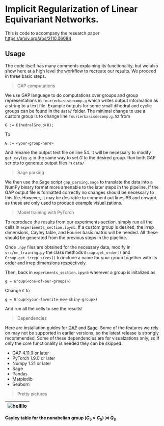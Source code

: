 # Implicit Regularization of Linear Equivariant Networks.

This is code to accompany the research paper https://arxiv.org/abs/2110.06084

## Usage

The code itself has many comments explaining its functionality, but we also show here at a high level the workflow to recreate our results. We proceed in three basic steps.

> GAP computations

We use GAP language to do computations over groups and group representations in `fourierbasisdecomp.g` which writes output information as a string to a text file. Example outputs for some small dihedral and cyclic groups can be found in the `data/` folder. The minimal change to use a custom group is to change line `fourierbasisdecomp.g.52` from

    G := DihedralGroup(8);

To
    
    G := <your-group-here>

And rename the output text file on line $54$. It will be necessary to modify `get_cayley.g` in the same way to set $G$ to the desired group. Run both GAP scripts to generate output files in `data/`


>Sage parsing

 We then use the Sage script `gap_parsing.sage` to translate the data into a NumPy binary format more amenable to the later steps in the pipeline. If the GAP output file is formatted correctly no changes should be necessary to this file. However, it may be desirable to comment out lines $96$ and onward, as these are only used to produce example visualizations.

> Model training with PyTorch

To reproduce the results from our experiments section, simply run all the cells in `experiments_section.ipynb`. If a custom group is desired, the irrep dimensions, Cayley table, and Fourier basis matrix will be needed. All these should be generated from the previous steps in the pipeline.

Once `.npy` files are obtained for the necessary data, modify in `src/nn_training.py` the class methods `Group.get_order()` and `Group.get_irrep_sizes()` to include a name for your group together with its order and irrep dimensions respectively.

Then, back in `experiments_section.ipynb` wherever a group is initalized as

    g = Group(<one-of-our-groups>)

Change it to

    g = Group(<your-favorite-new-shiny-group>)

And run all the cells to see the results!
> Dependencies

Here are installation guides for [GAP](https://www.gap-system.org/Download/) and [Sage](https://doc.sagemath.org/html/en/installation/). Some of the features we rely on may not be supported in earlier versions, so the latest release is strongly recommended. Some of these dependencies are for visualzations only, so if only the core functionality is needed they can be skipped.

* GAP 4.11.0 or later
* PyTorch 1.9.0 or later 
* Numpy 1.21 or later
* Sage
* Pandas
* Matplotlib
* Seaborn


> Pretty pictures

| ![hellllo](data/quilt.png)
| :--: |
<b> Cayley table for the nonabelian group $(C_5 \times C_5) \rtimes Q_8$</b>

